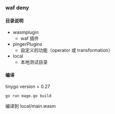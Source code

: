 ### waf deny

#### 目录说明
* wasmplugin 
  * waf 插件
* pingerPlugins
  * 自定义的功能（operator 或 transformation）
* local
  * 本地测试目录

#### 编译
tinygo version = 0.27

`go run mage.go build`

编译到 local/main.wasm

